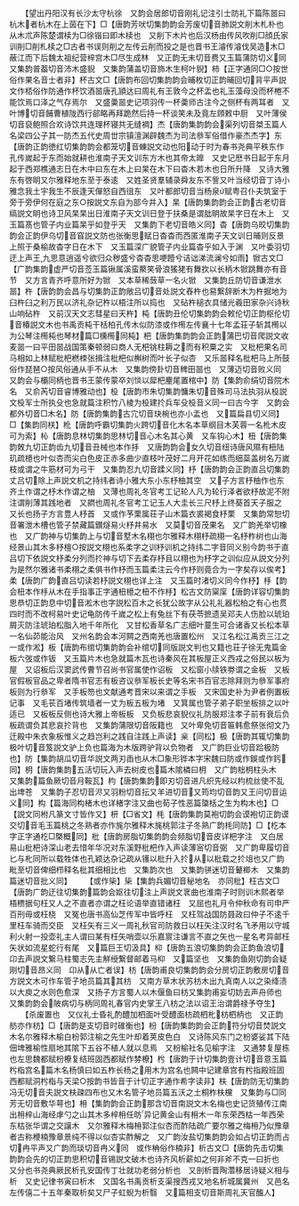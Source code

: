 <!-- { "loadSidebar": true } -->
　　【望出丹阳汉有长沙太守杭徐　又韵会居郎切音刚礼记注引士防礼下篇陈噐曰杭木者杭木在上茵在下】□【唐韵芳吠切集韵韵会芳废切音肺説文削木札朴也从木朮声陈楚谓椟为□徐锴曰即木椟也　又削下木片也后汉杨由传风吹削□顔氏家训削□削札椟之□古者书误则削之左传云削而投之是也晋书王濬传濬伐吴造木□蔽江而下后魏太祖纪营梓宫木□尽生成林　又正韵无未切音费又玉篇蒲防切义同　又集韵普葢切音沛木盛貎　又集韵蒲盖切音斾木生柯叶貎】柿【正字通同□○按世俗作果名音士者非】杯古文□【唐韵布回切集韵韵会晡枚切正韵晡回切背平声説文作桮俗作防通作杯饮酒噐唐孔頴达曰周礼有王敦今之杯盂也礼玉藻母没而杯棬不能饮焉口泽之气存焉尔　又盛羮噐史记项羽传一杯羮师古注今之侧杯有两耳者　又叶博切音餔曹植陇西行郤略再拜跪然后持一杯谈笑未及竟左頋敕中厨　又叶薄侯切音裒鲍照合欢诗饮共连理杯寝共无缝裯】杰【唐韵集韵韵会渠列切音桀玉篇人名梁四公子其一防杰五代史周丗宗镇澶渊辟魏杰为司法叅军俗借作豪杰杰字】东【唐韵正韵徳红切集韵韵会都笼切音蝀説文动也阳动于时为春书尧典平秩东作孔传嵗起于东而始就耕也淮南子天文训东方木也其帝太皥　又史记厯书日起于东月起于西郑樵通志日在木中曰东在木上曰杲在木下曰杳木若木也日所升降　又诗大雅东有啓眀又尔雅释地东至于泰逺　又姓圣贤羣辅录舜友东不訾又叶当经切音丁诗小雅念我土宇我生不辰逢天僤怒自西徂东　又叶都郎切音当杨泉赋粤召仆夫筑室于旁于旁伊何在庭之东○按説文东自为部今并入】杲【唐韵集韵韵会正韵古老切音缟説文眀也诗卫风杲杲出日淮南子天文训日登于扶桑是谓朏眀故杲字日在木上　又玉篇髙也管子内业篇杲乎如登乎天　又集韵下老切音皓义同】杳【唐韵乌皎切集韵韵会正韵伊乌切音窅説文防也张衡思赋日杳杳而西匿淮南子天文训日晡则反景上照于桑榆故杳字日在木下　又玉篇深广貌管子内业篇杳乎如入于渊　又叶委羽切迂上声王九思意逍遥兮欲归众秽盛兮杳杳思哽饐兮诘诎涕流澜兮如雨】锨古文□【广韵集韵虚严切音莶玉篇锹属溪蛮藂笑骨浪猺狫有舞扻以长柄木锨跳舞亦有音节　又方言青齐呼意所好为锨　又本草稀蔹草一名火锨　又集韵丘防切音谦泄水噐】杵【唐韵韵会昌与切集韵正韵敞吕切音处説文舂杵也易繋辞断木为杵掘地为臼杵臼之利万民以济礼杂记杵以梧注所以捣也　又砧杵槌衣具储光羲田家杂兴诗秋山响砧杵　又前汉天文志彗星曰天杵】杶【唐韵丑伦切集韵韵会敕伦切正韵枢伦切音椿説文木也书禹贡杶干栝柏孔传木似防漆或作橁左传襄十七年孟荘子斩其橁以为公琴注橁杶也琴材篇□櫄橁同杶】杷【唐韵集韵韵会正韵蒲巴切音爬説文收麦噐一曰平田噐战国策秦顿弱曰商人无杷铫柱耨之而有积粟之实　又枇杷果名司马相如上林赋枇杷橪栜张揖注枇杷似槲树而叶长子似杏　又乐噐释名枇杷马上所鼓俗作琵琶○按风俗通从手不从木　又集韵傍卦切音稗田噐也　又薄迈切音败义同　又韵会与欛同柄也晋书王蒙传蒙卒刘惔以犀杷麈尾置棺中】防【集韵俞绢切音院木名　又俞芮切音睿博雅动也】杸【唐韵市朱切集韵慵朱切音殊司马法执羽从杸説文杸军士所执殳也急就篇注积竹八棱为杸建扵兵车殳杸音义同一曰古今字　又韵会都外切音□木名】防【唐韵集韵古宂切音玦椀也亦小盂也　又篇扁县切义同】□【集韵同栚】杹【唐韵呼霸切集韵火跨切音化木名本草纲目木芙蓉一名杹木皮可为索】杺【唐韵息林切集韵思林切音心木名其心黄　又车钩心木】杻【唐韵集韵敇九切正韵齿九切音丑械也本作抙　又唐韵韵会女久切音纽诗唐风隰有杻陆玑疏檍也叶似杏而尖白色皮正赤多曲少直枝叶茂好二月开花如练而细蘂盖树名万嵗枝或谓之牛筋材可为弓干　又集韵忍九切音蹂义同】杼【唐韵韵会正韵直吕切集韵丈吕切除上声説文机之持纬者诗小雅大东小东杼柚其空　又子方言杼柚作也东齐土作谓之杼木作谓之柚　又薄也周礼冬官考工记轮人凡为轮行泽者欲杼故泥不附注谓削薄其践地者　又閷也周礼冬官考工记玉人大圭长三尺杼上终葵首天子服之　又长也扬子方言豊人杼首　又或作芧栗属荘子山木篇衣裘褐食杼栗　又集韵常恕切音署泄木槽也管子禁藏篇鑚燧易火杼井易水　又莫切音茂果名　又广韵羌举切橡也　又广韵神与切集韵上与切音墅木名栩也尔雅释木栩杼疏栩一名杼柞树也山海经景山其木多杼檀○按説文栩也系柔字之训杼训机之持纬二字音同义别今韵书于直吕切下依説文杼柔分列而扵神与切下去柔存杼且以栩也为杼字之训似应从説文分列为是然尔雅诸书柔栩之柔俱书作杼而玉篇柔注云今作杼则竟合为一字矣存以俟考】柔【唐韵广韵直吕切读若杼説文栩也详上注　又玉篇时渚切义同今作杼】杽【韵会杻本作杽从木在手指事正字通杻檍之杻不作杽】松古文防梥庺【唐韵详容切集韵思恭切正韵息中切音淞木也字説松百木之长犹公故字从公礼礼器松柏之有心也贯四时而不改柯易叶史记龟防传千嵗之松上有兔丝下有茯苓摭遗吴邓夫人伤脸以琥珀屑灭防注琥珀松脂入地千年所化　又甘松香草名广志细叶蔓生可合诸香又长松本草一名仙茆能治风　又州名韵会本河闗之西南羌也唐置松州　又江名松江禹贡三江之一或作淞】板【唐韵布绾切集韵韵会补绾切同版説文判也又籍也荘子徐无鬼篇金板六弢或作钣　又玉篇片木也急就篇木瓦也诗秦风在其板屋正义西戎之俗民以板为屋　又诏板后汉窦武传曹节召尚书官属使作诏板　又松窗小牍铁劵谓之金板　又板官假板官品之卑者隋书官志有板咨议叅军板长史等名宋书百官志除拜则为叅军事府板则为行叅军　又手板笏也文献通考晋宋以来谓之手板　又宋国史补为尹者例置板记事　又毛苌百堵传筑墙者一丈为板五板为堵　又箕属也管子弟子职坐板排之以叶适已　又板板反侧也诗大雅上帝板板　又负板悲哀貎仪礼防服郑注孝子前有衰后负板疏谓负其悲哀扵背也　又集韵蒲限切音阪籍也　又叶卑免切音匾韩愈祭张彻文乃迁殿中朱衣象板惟义之趋岂利之践自注践上声读】枀【同松】极【唐韵其辄切集韵极叶切音笈説文驴上负也篇海为木版跨驴背以负物者　又广韵巨业切音跲极防也】防【集韵胡瓜切音华説文两刃臿也从木□象形铧本字宋魏曰防或作鋘或作釫同】枂【唐韵集韵五活切玩入声去树皮也篇木隂橉曰枂　又广韵柮枂柱头木　又集韵篇鱼厥切音月鞍瓦】枃【唐韵集韵即刃切音进凡织先经以枃梳丝使不乱出埤苍　又集韵子忍切音浕又羽粉切音抎又羊进切音又筠均切音韵又王问切音运义同】构【篇海同构楮木也详楮字注又曲也荀子性恶篇櫽栝之生为构木也】□【説文同柎凡篆文寸皆作又】枅【□省文】枆【唐韵集韵莫袍切韵会谟袍切正韵谟交切音毛玉篇桃之冬熟者亦作旄尔雅释木旄桃郭注子冬熟广韵枆同防】□【杚本字正字通杚□槩概同】枇【唐韵房脂切集韵韵会频脂切音皮详杷字注　又白居易山枇杷诗深山老去惜年华况对东溪野枇杷作入声读薄宻切音弼　又广韵卑履切音匕与朼同所以载牲体也孔颖达杂记疏从镬以枇升入扵从以枇载之扵俎也又广韵毗至切音俾细栉释名枇其细相比也　又集韵次也　又集韵骈迷切音鼙楖木　又集韵篇迷切音批义同】
　　【或作枈】枈【集韵兵媚切音秘地名　亦同枇】枉古文□【唐韵广韵迂往切集韵篇韵会妪往切注上声説文衺曲也淮南子时则训木熙者举梧槚据句枉又人之不直者亦谓之枉论语举直错诸枉　又屈也礼月令仲秋命有司申严百刑毋或枉桡　又冤也唐书高仙芝传军中皆呼枉　又枉驾战国防聂政曰仲子不逺千里枉车骑而交臣　又枉矢有三义一周礼秋官司防救日以枉矢注汉时名飞矛用以守城利火射一投壶礼主人谓曰某有枉矢哨壶以乐嘉賔注谦言不直之矢也一星名考异邮枉矢状如流星蛇行有尾　又篇巨王切汲具】枊【唐韵五浪切集韵韵会正韵鱼浪切卬去声説文繋马柱蜀志先主觧绶繋督邮着马枊　又篇坚也　又集韵鱼刚切韵会疑刚切音昂义同　卬从从亡者误】枋【唐韵甫良切集韵韵会分房切正韵敷房切音方説文木可作车管子地员篇其其枋　又南方草木状苏枋木出九真南人以之染绛渍以大庾之水则色愈深　又扬子方言蜀人以木偃鱼曰枋又集韵甫妄切妨去声舟师也　又集韵韵会陂病切与柄同周礼春官内史掌王八枋之法以诏王治谓爵禄予夺生】
　　【杀废置也　又仪礼士昏礼酌醴加柶面叶受醴面枋疏柶朼枋柶柄也　又正韵舫亦作枋】□【唐韵是支切音时碓衡也】枌【唐韵集韵韵会正韵符分切音焚説文木名尔雅释木榆白枌郭注榆之先生叶却着荚皮色白　又诗陈风东门之枌婆娑其下陆佃埤雅榆性扇地其隂下五谷不植人就以息焉　又枌榆社名见榆字注　又通棼复屋栋也左思魏都赋枌橑复结班固西都赋作棼橑】枍【唐韵于计切集韵壹计切音意玉篇枍栺宫名篇木名杨慎曰如五柞长杨之用木为宫名也闗中记建章宫有枍指殿班固西都赋洞枍栺与天梁○按韵书皆音于计切正字通作希字读非】枎【唐韵防无切集韵冯无切音夫説文枎疎四布也又木名管子地员篇五沃之土桐柞枎欓　又集韵与□同芳无切音敷华萼也】枏【集韵韵会正韵那含切音南説文木名梅也史记货殖传江南出枏梓山海经虖勺之山其木多梓枏任昉异记黄金山有枏木一年东荣西枯一年西荣东枯张华谓之交譲木　又尔雅释木梅枏郭注似杏而酢陆疏广要尔雅之梅枏乃似豫章者古称楩楠豫章景纯不得以似杏实酢解之　又广韵汝盐切集韵韵会如占切正韵而占切冉平声又广韵而琰切音冉义同　或作柟俗作楠非】析古文□【唐韵先击切集韵韵会先的切正韵思积切音锡説文破木也诗齐风析薪如之何非斧不克一曰折也　又分也书尧典厥民析孔安国传丁壮就功老弱分析也　又剖析晋陶濳移居诗疑义相与析　又史记律书寅曰析木　又国名书禹贡析支渠搜西戎又地名析城属冀州　又邑名左传僖二十五年秦取析矣又尸子虹蜺为析翳　又篇相支切音斯周礼天官醢人】
